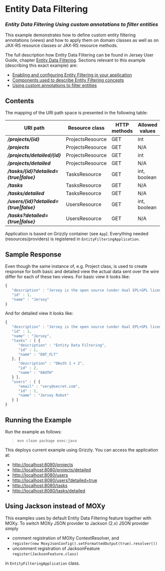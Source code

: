 [//]: # " Copyright (c) 2015, 2018 Oracle and/or its affiliates. All rights reserved. "
[//]: # " "
[//]: # " This program and the accompanying materials are made available under the "
[//]: # " terms of the Eclipse Distribution License v. 1.0, which is available at "
[//]: # " http://www.eclipse.org/org/documents/edl-v10.php. "
[//]: # " "
[//]: # " SPDX-License-Identifier: BSD-3-Clause "

Entity Data Filtering
=====================

### *Entity Data Filtering Using custom annotations to filter entities*

This example demonstrates how to define custom entity filtering
annotations (views) and how to apply them on domain classes as well as
on JAX-RS resource classes or JAX-RS resource methods.

The full description how Entity Data Filtering can be found in Jersey User Guide, chapter
[Entity Data Filtering](https://jersey.java.net/documentation/latest/entity-filtering.html).
Sections relevant to this example (describing this exact example) are:

-   [Enabling and configuring Entity Filtering in your application](https://jersey.java.net/documentation/latest/entity-filtering.html#d0e13911)
-   [Components used to describe Entity Filtering concepts](https://jersey.java.net/documentation/latest/entity-filtering.html#d0e14024)
-   [Using custom annotations to filter entities](https://jersey.java.net/documentation/latest/entity-filtering.html#ef.annotations)

Contents
--------

The mapping of the URI path space is presented in the following table:

URI path                                   | Resource class     | HTTP methods   | Allowed values
-----------------------------------------  | ------------------ | -------------- | ----------------
**_/projects/{id}_**                       | ProjectsResource   | GET            | int
**_/projects_**                            | ProjectsResource   | GET            | N/A
**_/projects/detailed/{id}_**              | ProjectsResource   | GET            | int
**_/projects/detailed_**                   | ProjectsResource   | GET            | N/A
**_/tasks/{id}?detailed={true\|false}_**   | TasksResource      | GET            | int, boolean
**_/tasks_**                               | TasksResource      | GET            | N/A
**_/tasks/detailed_**                      | TasksResource      | GET            | N/A
**_/users/{id}?detailed={true\|false}_**   | UsersResource      | GET            | int, boolean
**_/tasks?detailed={true\|false}_**        | UsersResource      | GET            | N/A

Application is based on Grizzly container (see `App`). Everything needed
(resources/providers) is registered in `EntityFilteringApplication`.

Sample Response
---------------

Even though the same instance of, e.g. Project class, is used to create
response for both basic and detailed view the actual data sent over the
wire differ for each of these two views. For basic view it looks like:

```javascript
{
   "description" : "Jersey is the open source (under dual EPL+GPL license) JAX-RS 2.1 (JSR 370) production quality Reference Implementation for building RESTful Web services.",
   "id" : 1,
   "name" : "Jersey"
}
```

And for detailed view it looks like:

```javascript
{
   "description" : "Jersey is the open source (under dual EPL+GPL license) JAX-RS 2.1 (JSR 370) production quality Reference Implementation for building RESTful Web services.",
   "id" : 1,
   "name" : "Jersey",
   "tasks" : [ {
      "description" : "Entity Data Filtering",
      "id" : 1,
      "name" : "ENT_FLT"
   }, {
      "description" : "OAuth 1 + 2",
      "id" : 2,
      "name" : "OAUTH"
   } ],
   "users" : [ {
      "email" : "very@secret.com",
      "id" : 1,
      "name" : "Jersey Robot"
   } ]
}
```

Running the Example
-------------------

Run the example as follows:

>     mvn clean package exec:java

This deploys current example using Grizzly. You can access the
application at:

-   <http://localhost:8080/projects>
-   <http://localhost:8080/projects/detailed>
-   <http://localhost:8080/users>
-   <http://localhost:8080/users?detailed=true>
-   <http://localhost:8080/tasks>
-   <http://localhost:8080/tasks/detailed>

Using Jackson instead of MOXy
-----------------------------

This examples uses by default Entity Data Filtering feature together
with MOXy. To switch MOXy JSON provider to Jackson (2.x) JSON provider
simply

-   comment registration of MOXy ContextResolver, and\
     `register(new MoxyJsonConfig().setFormattedOutput(true).resolver())`
-   uncomment registration of JacksonFeature\
     `register(JacksonFeature.class)`

in `EntityFilteringApplication` class.

